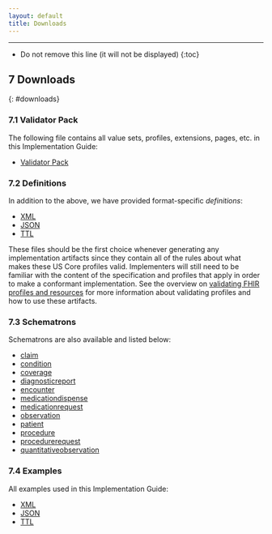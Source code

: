 ```yaml
---
layout: default
title: Downloads
---
```


---

<!-- TOC  the css styling for this is \pages\assets\css\project.css under 'markdown-toc'-->

* Do not remove this line (it will not be displayed)
{:toc}

## 7 Downloads
{: #downloads}

### 7.1 Validator Pack

The following file contains all value sets, profiles, extensions, pages, etc. in this Implementation Guide:
-  [Validator Pack](validator.pack)

### 7.2 Definitions

In addition to the above, we have provided format-specific _definitions_:
-  [XML](definitions.xml.zip)
-  [JSON](definitions.json.zip)
-  [TTL](definitions.ttl.zip)

These files should be the first choice whenever generating any implementation artifacts since they contain all of the 
rules about what makes these US Core profiles valid. Implementers will still need to be familiar with the content of the 
specification and profiles that apply in order to make a conformant implementation. See the overview on 
[validating FHIR profiles and resources](http://hl7.org/fhir/validation.html) for more information about validating profiles and how to use these artifacts.


### 7.3 Schematrons

Schematrons are also available and listed below:
-  [claim](hedis-claim.sch)
-  [condition](hedis-condition.sch)
-  [coverage](hedis-coverage.sch)
-  [diagnosticreport](hedis-diagnosticreport.sch)
-  [encounter](hedis-encounter.sch)
-  [medicationdispense](hedis-medicationdispense.sch)
-  [medicationrequest](hedis-medicationrequest.sch)
-  [observation](hedis-observation.sch)
-  [patient](hedis-patient.sch)
-  [procedure](hedis-procedure.sch)
-  [procedurerequest](hedis-procedurerequest.sch)
-  [quantitativeobservation](hedis-quantitativeobservation.sch)

### 7.4 Examples

All examples used in this Implementation Guide:

-  [XML](examples.xml.zip)
-  [JSON](examples.json.zip)
-  [TTL](examples.ttl.zip)
